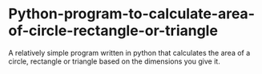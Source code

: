 # Python-program-to-calculate-area-of-circle-rectangle-or-triangle
A relatively simple program written in python that calculates the area of a circle, rectangle or triangle based on the dimensions you give it.
